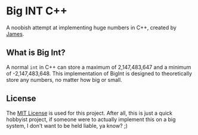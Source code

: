 # Big INT C++
A noobish attempt at implementing huge numbers in C++, created by [James](https://www.github.com/jameshi16).

## What is Big Int?
A normal `int` in C++ can store a maximum of 2,147,483,647 and a minimum of -2,147,483,648. This implementation of BigInt is designed to theoretically store any numbers, no matter how big or small.

## License
The [MIT License]() is used for this project. After all, this is just a quick hobbyist project, if someone were to actually implement this on a big system, I don't want to be held liable, ya know? ;)
